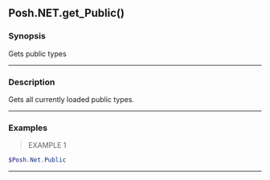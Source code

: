 Posh.NET.get_Public()
---------------------




### Synopsis
Gets public types



---


### Description

Gets all currently loaded public types.



---


### Examples
> EXAMPLE 1

```PowerShell
$Posh.Net.Public
```


---
